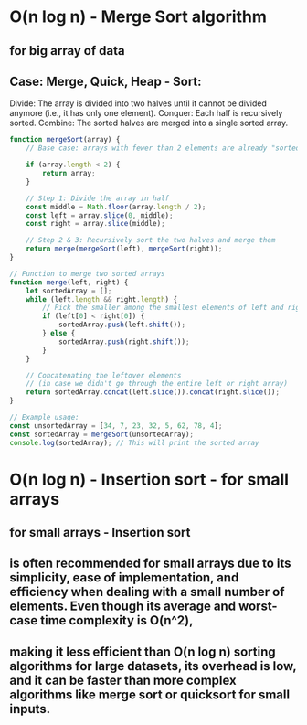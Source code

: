 # O(n log n) - Merge Sort algorithm
## for big array of data 


## Case: Merge, Quick, Heap - Sort:

Divide: The array is divided into two halves until it cannot be divided anymore (i.e., it has only one element).
Conquer: Each half is recursively sorted.
Combine: The sorted halves are merged into a single sorted array.


```js
function mergeSort(array) {
    // Base case: arrays with fewer than 2 elements are already "sorted"

    if (array.length < 2) {
        return array;
    }

    // Step 1: Divide the array in half
    const middle = Math.floor(array.length / 2);
    const left = array.slice(0, middle);
    const right = array.slice(middle);

    // Step 2 & 3: Recursively sort the two halves and merge them
    return merge(mergeSort(left), mergeSort(right));
}

// Function to merge two sorted arrays
function merge(left, right) {
    let sortedArray = [];
    while (left.length && right.length) {
        // Pick the smaller among the smallest elements of left and right sub arrays
        if (left[0] < right[0]) {
            sortedArray.push(left.shift());
        } else {
            sortedArray.push(right.shift());
        }
    }

    // Concatenating the leftover elements
    // (in case we didn't go through the entire left or right array)
    return sortedArray.concat(left.slice()).concat(right.slice());
}

// Example usage:
const unsortedArray = [34, 7, 23, 32, 5, 62, 78, 4];
const sortedArray = mergeSort(unsortedArray);
console.log(sortedArray); // This will print the sorted array

```

# O(n log n) - Insertion sort - for small arrays 

## for small arrays -  Insertion sort 
## is often recommended for small arrays due to its simplicity, ease of implementation, and efficiency when dealing with a small number of elements. Even though its average and worst-case time complexity is O(n^2),

## making it less efficient than O(n log n) sorting algorithms for large datasets, its overhead is low, and it can be faster than more complex algorithms like merge sort or quicksort for small inputs.

